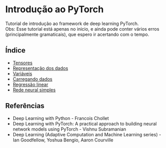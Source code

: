 # Introdução ao PyTorch
Tutorial de introdução ao framework de deep learning PyTorch.\
Obs: Esse tutorial está apenas no inicio, e ainda pode conter vários erros (principalmente gramaticais), que espero ir acertando com o tempo.
## Índice
* [Tensores](https://github.com/alexst07/pytorch-intro/blob/master/mds/Tensores.md)
* [Representação dos dados](https://github.com/alexst07/pytorch-intro/blob/master/mds/data.md)
* [Variáveis](https://github.com/alexst07/pytorch-intro/blob/master/mds/Variaveis.md)
* [Carregando dados](https://github.com/alexst07/pytorch-intro/blob/master/mds/loading_data.md)
* [Regressão linear](https://github.com/alexst07/pytorch-intro/blob/master/mds/Linear.md)
* [Rede neural simples](https://github.com/alexst07/pytorch-intro/blob/master/mds/simple_model.md)

## Referências
* Deep Learning with Python - Francois Chollet
* Deep Learning with PyTorch: A practical approach to building neural network models using PyTorch - Vishnu Subramanian
* Deep Learning (Adaptive Computation and Machine Learning series) - Ian Goodfellow, Yoshua Bengio, Aaron Courville
